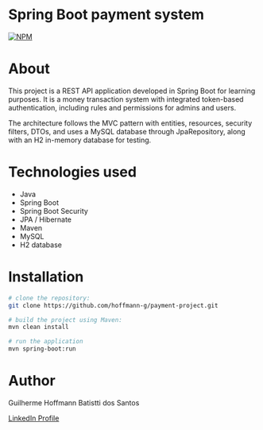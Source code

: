 # Spring Boot payment system
[![NPM](https://img.shields.io/npm/l/react)](https://github.com/hoffmann-g/payment-project/blob/main/LICENSE)

# About
This project is a REST API application developed in Spring Boot for learning purposes. It is a money transaction system with integrated token-based authentication, including rules and permissions for admins and users.

The architecture follows the MVC pattern with entities, resources, security filters, DTOs, and uses a MySQL database through JpaRepository, along with an H2 in-memory database for testing.

# Technologies used
- Java
- Spring Boot
- Spring Boot Security
- JPA / Hibernate
- Maven
- MySQL
- H2 database

# Installation
```bash
# clone the repository:
git clone https://github.com/hoffmann-g/payment-project.git

# build the project using Maven:
mvn clean install

# run the application
mvn spring-boot:run
```

# Author
Guilherme Hoffmann Batistti dos Santos

[LinkedIn Profile](https://www.linkedin.com/in/hoffmann-g/)
